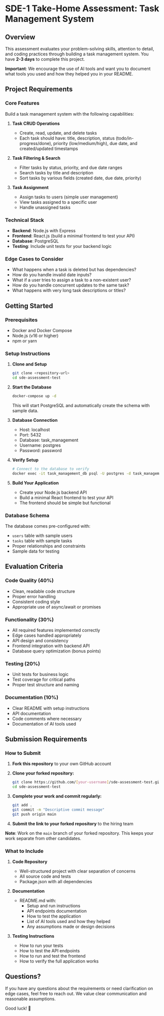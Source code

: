 # SDE-1 Take-Home Assessment: Task Management System

## Overview
This assessment evaluates your problem-solving skills, attention to detail, and coding practices through building a task management system. You have **2-3 days** to complete this project.

**Important**: We encourage the use of AI tools and want you to document what tools you used and how they helped you in your README.

## Project Requirements

### Core Features
Build a task management system with the following capabilities:

1. **Task CRUD Operations**
   - Create, read, update, and delete tasks
   - Each task should have: title, description, status (todo/in-progress/done), priority (low/medium/high), due date, and created/updated timestamps

2. **Task Filtering & Search**
   - Filter tasks by status, priority, and due date ranges
   - Search tasks by title and description
   - Sort tasks by various fields (created date, due date, priority)

3. **Task Assignment**
   - Assign tasks to users (simple user management)
   - View tasks assigned to a specific user
   - Handle unassigned tasks

### Technical Stack
- **Backend**: Node.js with Express
- **Frontend**: React.js (build a minimal frontend to test your API)
- **Database**: PostgreSQL
- **Testing**: Include unit tests for your backend logic

### Edge Cases to Consider
- What happens when a task is deleted but has dependencies?
- How do you handle invalid date inputs?
- What if a user tries to assign a task to a non-existent user?
- How do you handle concurrent updates to the same task?
- What happens with very long task descriptions or titles?

## Getting Started

### Prerequisites
- Docker and Docker Compose
- Node.js (v16 or higher)
- npm or yarn

### Setup Instructions

1. **Clone and Setup**
   ```bash
   git clone <repository-url>
   cd sde-assessment-test
   ```

2. **Start the Database**
   ```bash
   docker-compose up -d
   ```
   This will start PostgreSQL and automatically create the schema with sample data.

3. **Database Connection**
   - Host: localhost
   - Port: 5432
   - Database: task_management
   - Username: postgres
   - Password: password

4. **Verify Setup**
   ```bash
   # Connect to the database to verify
   docker exec -it task_management_db psql -U postgres -d task_management
   ```

5. **Build Your Application**
   - Create your Node.js backend API
   - Build a minimal React frontend to test your API
   - The frontend should be simple but functional

### Database Schema
The database comes pre-configured with:
- `users` table with sample users
- `tasks` table with sample tasks
- Proper relationships and constraints
- Sample data for testing

## Evaluation Criteria

### Code Quality (40%)
- Clean, readable code structure
- Proper error handling
- Consistent coding style
- Appropriate use of async/await or promises

### Functionality (30%)
- All required features implemented correctly
- Edge cases handled appropriately
- API design and consistency
- Frontend integration with backend API
- Database query optimization (bonus points)

### Testing (20%)
- Unit tests for business logic
- Test coverage for critical paths
- Proper test structure and naming

### Documentation (10%)
- Clear README with setup instructions
- API documentation
- Code comments where necessary
- Documentation of AI tools used

## Submission Requirements

### How to Submit
1. **Fork this repository** to your own GitHub account
2. **Clone your forked repository:**
   ```bash
   git clone https://github.com/[your-username]/sde-assessment-test.git
   cd sde-assessment-test
   ```

3. **Complete your work and commit regularly:**
   ```bash
   git add .
   git commit -m "Descriptive commit message"
   git push origin main
   ```

4. **Submit the link to your forked repository** to the hiring team

**Note**: Work on the `main` branch of your forked repository. This keeps your work separate from other candidates.

### What to Include
1. **Code Repository**
   - Well-structured project with clear separation of concerns
   - All source code and tests
   - Package.json with all dependencies

2. **Documentation**
   - README.md with:
     - Setup and run instructions
     - API endpoints documentation
     - How to test the application
     - List of AI tools used and how they helped
     - Any assumptions made or design decisions

3. **Testing Instructions**
   - How to run your tests
   - How to test the API endpoints
   - How to run and test the frontend
   - How to verify the full application works



## Questions?
If you have any questions about the requirements or need clarification on edge cases, feel free to reach out. We value clear communication and reasonable assumptions.

Good luck! 🚀
